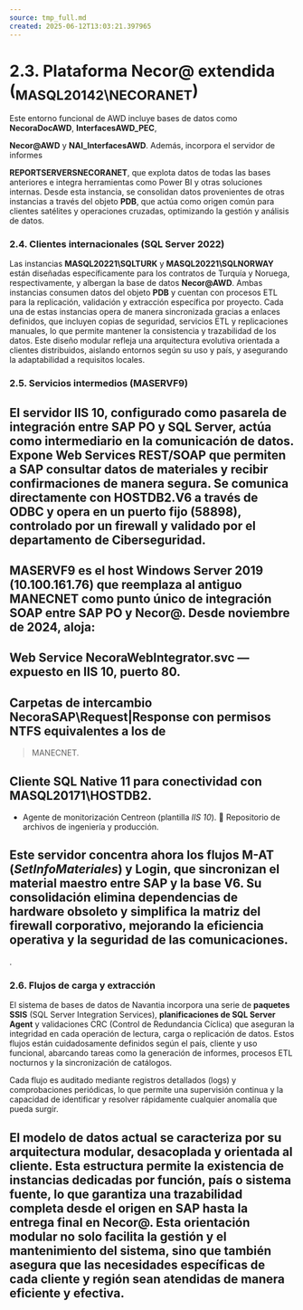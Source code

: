 ```yaml
---
source: tmp_full.md
created: 2025-06-12T13:03:21.397965
---
```

# **2.3. Plataforma Necor@ extendida (<sub>MASQL20142\NECORANET</sub>)**

Este entorno funcional de AWD incluye bases de datos como
**NecoraDocAWD**, **InterfacesAWD_PEC**,

**Necor@AWD** y **NAI_InterfacesAWD**. Además, incorpora el servidor de
informes

**REPORTSERVERSNECORANET**, que explota datos de todas las bases
anteriores e integra herramientas como Power BI y otras soluciones
internas. Desde esta instancia, se consolidan datos provenientes de
otras instancias a través del objeto **PDB**, que actúa como origen
común para clientes satélites y operaciones cruzadas, optimizando la
gestión y análisis de datos.

### **2.4. Clientes internacionales (SQL Server 2022)**

Las instancias **MASQL20221\SQLTURK** y **MASQL20221\SQLNORWAY** están
diseñadas específicamente para los contratos de Turquía y Noruega,
respectivamente, y albergan la base de datos **Necor@AWD**. Ambas
instancias consumen datos del objeto **PDB** y cuentan con procesos ETL
para la replicación, validación y extracción específica por proyecto.
Cada una de estas instancias opera de manera sincronizada gracias a
enlaces definidos, que incluyen copias de seguridad, servicios ETL y
replicaciones manuales, lo que permite mantener la consistencia y
trazabilidad de los datos. Este diseño modular refleja una arquitectura
evolutiva orientada a clientes distribuidos, aislando entornos según su
uso y país, y asegurando la adaptabilidad a requisitos locales.

### **2.5. Servicios intermedios (MASERVF9)**

## El servidor IIS 10, configurado como pasarela de integración entre SAP PO y SQL Server, actúa como intermediario en la comunicación de datos. Expone **Web Services REST/SOAP** que permiten a SAP consultar datos de materiales y recibir confirmaciones de manera segura. Se comunica directamente con HOSTDB2.V6 a través de ODBC y opera en un puerto fijo (58898), controlado por un firewall y validado por el departamento de Ciberseguridad. 

## MASERVF9 es el host Windows Server 2019 (10.100.161.76) que reemplaza al antiguo **MANECNET** como punto único de integración SOAP entre SAP PO y Necor@. Desde noviembre de 2024, aloja: 

## **Web Service NecoraWebIntegrator.svc** — expuesto en IIS 10, puerto 80.

## Carpetas de intercambio **NecoraSAP\Request\|Response** con permisos NTFS equivalentes a los de 

> MANECNET.

## Cliente SQL Native 11 para conectividad con **MASQL20171\HOSTDB2**.

- Agente de monitorización Centreon (plantilla *IIS 10*).  Repositorio
  de archivos de ingeniería y producción.

## Este servidor concentra ahora los flujos M-AT (*SetInfoMateriales*) y Login, que sincronizan el material maestro entre SAP y la base **V6**. Su consolidación elimina dependencias de hardware obsoleto y simplifica la matriz del firewall corporativo, mejorando la eficiencia operativa y la seguridad de las comunicaciones. 

.

### **2.6. Flujos de carga y extracción**

El sistema de bases de datos de Navantia incorpora una serie de
**paquetes SSIS** (SQL Server Integration Services), **planificaciones
de SQL Server Agent** y validaciones CRC (Control de Redundancia
Cíclica) que aseguran la integridad en cada operación de lectura, carga
o replicación de datos. Estos flujos están cuidadosamente definidos
según el país, cliente y uso funcional, abarcando tareas como la
generación de informes, procesos ETL nocturnos y la sincronización de
catálogos.

Cada flujo es auditado mediante registros detallados (logs) y
comprobaciones periódicas, lo que permite una supervisión continua y la
capacidad de identificar y resolver rápidamente cualquier anomalía que
pueda surgir.

## El modelo de datos actual se caracteriza por su arquitectura **modular, desacoplada y orientada al cliente**. Esta estructura permite la existencia de instancias dedicadas por función, país o sistema fuente, lo que garantiza una trazabilidad completa desde el origen en SAP hasta la entrega final en Necor@. Esta orientación modular no solo facilita la gestión y el mantenimiento del sistema, sino que también asegura que las necesidades específicas de cada cliente y región sean atendidas de manera eficiente y efectiva.

